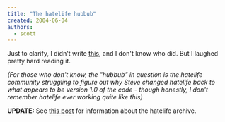 ```yaml
---
title: "The hatelife hubbub"
created: 2004-06-04
authors:
  - scott
---
```


Just to clarify, I didn't write [this](http://hatelife.org/view.php/name=Steve+Havelka), and I don't know who did. But I laughed pretty hard reading it.

_(For those who don't know, the "hubbub" in question is the hatelife community struggling to figure out why Steve changed hatelife back to what appears to be version 1.0 of the code - though honestly, I don't remember hatelife ever working quite like this)_

**UPDATE:** See [this post](/2004/07/hatelifeorg/) for information about the hatelife archive.
